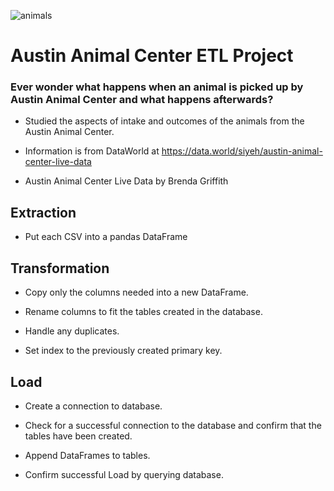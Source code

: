 
![animals](https://user-images.githubusercontent.com/50157566/62753569-e0408780-ba31-11e9-8e3f-67d245dab5d1.png)
# Austin Animal Center ETL Project

### Ever wonder what happens when an animal is picked up by Austin Animal Center and what happens afterwards?

* Studied the aspects of intake and outcomes of the animals from the Austin Animal Center.

* Information is from DataWorld at https://data.world/siyeh/austin-animal-center-live-data

* Austin Animal Center Live Data by Brenda Griffith

## Extraction
 
* Put each CSV into a pandas DataFrame

## Transformation

* Copy only the columns needed into a new DataFrame.

* Rename columns to fit the tables created in the database.

* Handle any duplicates.

* Set index to the previously created primary key.

## Load

* Create a connection to database.

* Check for a successful connection to the database and confirm that the tables have been created.

* Append DataFrames to tables. 

* Confirm successful Load by querying database.
